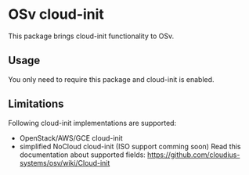 # OSv cloud-init
This package brings cloud-init functionality to OSv.

## Usage
You only need to require this package and cloud-init is enabled.

## Limitations
Following cloud-init implementations are supported:
* OpenStack/AWS/GCE cloud-init
* simplified NoCloud cloud-init (ISO support comming soon)
Read this documentation about supported fields:
https://github.com/cloudius-systems/osv/wiki/Cloud-init
